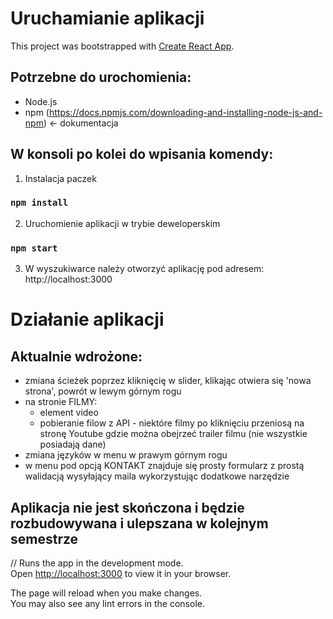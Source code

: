 # Uruchamianie aplikacji

This project was bootstrapped with [Create React App](https://github.com/facebook/create-react-app).

## Potrzebne do urochomienia:
- Node.js
- npm
(https://docs.npmjs.com/downloading-and-installing-node-js-and-npm) <- dokumentacja

## W konsoli po kolei do wpisania komendy:

1. Instalacja paczek
### `npm install`

2. Uruchomienie aplikacji w trybie deweloperskim
### `npm start`

3. W wyszukiwarce należy otworzyć aplikację pod adresem: http://localhost:3000

# Działanie aplikacji

## Aktualnie wdrożone:

- zmiana ścieżek poprzez kliknięcię w slider, klikając otwiera się 'nowa strona', powrót w lewym górnym rogu
- na stronie FILMY:
    * element video
    * pobieranie filow z API - niektóre filmy po kliknięciu przeniosą na stronę Youtube gdzie można obejrzeć trailer filmu (nie wszystkie posiadają dane)
- zmiana języków w menu w prawym górnym rogu
- w menu pod opcją KONTAKT znajduje się prosty formularz z prostą walidacją wysyłający maila wykorzystując dodatkowe narzędzie

## Aplikacja nie jest skończona i będzie rozbudowywana i ulepszana w kolejnym semestrze

//
Runs the app in the development mode.\
Open [http://localhost:3000](http://localhost:3000) to view it in your browser.

The page will reload when you make changes.\
You may also see any lint errors in the console.
